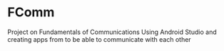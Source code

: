 # FComm
Project on Fundamentals of Communications Using Android Studio and creating apps from to be able to communicate with each other
